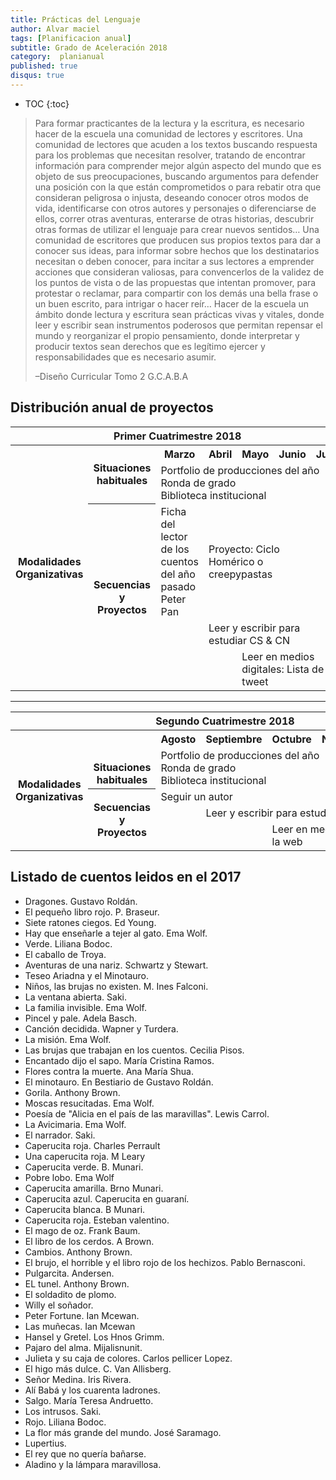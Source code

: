 ```yaml
---
title: Prácticas del Lenguaje
author: Alvar maciel
tags: [Planificacion anual]
subtitle: Grado de Aceleración 2018
category:  planianual
published: true
disqus: true
---
```


* TOC
{:toc}




> Para formar practicantes de la lectura y la escritura, es necesario hacer de la escuela una comunidad de lectores y escritores. Una comunidad de lectores que acuden a los textos buscando respuesta para los problemas que necesitan resolver, tratando de encontrar información para comprender mejor algún aspecto del mundo que es objeto de sus preocupaciones, buscando argumentos para defender una posición con la que están comprometidos o para rebatir otra que consideran peligrosa o injusta, deseando conocer otros modos de vida, identificarse con otros autores y personajes o diferenciarse de ellos, correr otras aventuras, enterarse de otras historias, descubrir otras formas de utilizar el lenguaje para crear nuevos sentidos&#x2026;
> Una comunidad de escritores que producen sus propios textos para dar a conocer sus ideas, para informar sobre hechos que los destinatarios necesitan o deben conocer, para incitar a sus lectores a emprender acciones que consideran valiosas, para convencerlos de la validez de los puntos de vista o de las propuestas que intentan promover, para protestar o reclamar, para compartir con los demás una bella frase o un buen escrito, para intrigar o hacer reír&#x2026;
> Hacer de la escuela un ámbito donde lectura y escritura sean prácticas vivas y vitales, donde leer y escribir sean instrumentos poderosos que permitan repensar el mundo y reorganizar el propio pensamiento, donde interpretar y producir textos sean derechos que es legítimo ejercer y responsabilidades que es necesario asumir.
>
> &#x2013;Diseño Curricular Tomo 2 G.C.A.B.A


## Distribución anual de proyectos

<table>
<tr>
<th colspan="7" align="center"> Primer Cuatrimestre 2018</th>
</tr>

<tr>
  <th rowspan="7" > Modalidades Organizativas</th>
  <th rowspan="4" valign="center">Situaciones habituales</th>
  <th>Marzo</th>
  <th>Abril</th>
  <th>Mayo</th>
  <th>Junio</th>
  <th>Julio</th>
</tr>

<tr>
<td rowspan="3" colspan="5">Portfolio de producciones del año <br/> Ronda de grado<br/> Biblioteca institucional</td>
</tr>

<tr>
</tr>

<tr>
</tr>

<tr>
  <th rowspan="3">Secuencias y Proyectos</th>
  <td colspan="1">Ficha del lector de los cuentos del año pasado<br/>Peter Pan</td>
  <td colspan="3">Proyecto: Ciclo Homérico o creepypastas</td>
  <td></td>
</tr>

<tr>
  <td colspan="1"></td>
  <td colspan="5">Leer y escribir para estudiar CS & CN</td>
</tr>

<tr>
  <td colspan="2"></td>
  <td colspan="3">Leer en medios digitales: Lista de tweet</td>
</tr>
</table>

---

<table>
<tr>
<th colspan="7" align="center"> Segundo Cuatrimestre 2018</th>
</tr>
<tr>
  <th rowspan="7"> Modalidades Organizativas</th>
  <th rowspan="4" valign="bottom">Situaciones habituales</th>
  <th>Agosto</th>
  <th>Septiembre</th>
  <th>Octubre</th>
  <th>Noviembre</th>
  <th>Diciembre</th>
</tr>
<tr>

<td rowspan="3" colspan="5">Portfolio de producciones del año <br/>Ronda de grado <br/> Biblioteca institucional</td>

</tr>
<tr>
</tr>
<tr>
</tr>
<tr>
  <th rowspan="3"> Secuencias y Proyectos</th>
  <td colspan="3">Seguir un autor</td>
    <td></td>
  <td></td>
</tr>

<tr>
  <td border="0"></td>
  <td colspan="4">Leer y escribir para estudiar CS & CN</td>
</tr>

<tr>
  <td colspan="2"></td>
  <td colspan="3">Leer en medios digitales: Leer en la web</td>
</tr>
</table>

## Listado de cuentos leidos en el 2017

- Dragones. Gustavo Roldán.
- El pequeño libro rojo. P. Braseur.
- Siete ratones ciegos. Ed Young.
- Hay que enseñarle a tejer al gato. Ema Wolf.
- Verde. Liliana Bodoc.
- El caballo de Troya.
- Aventuras de una nariz. Schwartz y Stewart.
- Teseo Ariadna y el Minotauro.
- Niños, las brujas no existen. M. Ines Falconi.
- La ventana abierta. Saki.
- La familia invisible. Ema Wolf.
- Pincel y pale. Adela Basch.
- Canción decidida. Wapner y Turdera.
- La misión. Ema Wolf.
- Las brujas que trabajan en los cuentos. Cecilia Pisos.
- Encantado dijo el sapo. María Cristina Ramos.
- Flores contra la muerte. Ana María Shua.
- El minotauro. En Bestiario de Gustavo Roldán.
- Gorila. Anthony Brown.
- Moscas resucitadas. Ema Wolf.
- Poesía de "Alicia en el país de las maravillas". Lewis Carrol.
- La Avicimaria. Ema Wolf.
- El narrador. Saki.
- Caperucita roja. Charles Perrault
- Una caperucita roja. M Leary
- Caperucita verde. B. Munari.
- Pobre lobo. Ema Wolf
- Caperucita amarilla. Brno Munari.
- Caperucita azul. Caperucita en guaraní.
- Caperucita blanca. B Munari.
- Caperucita roja. Esteban valentino.
- El mago de oz. Frank Baum.
- El libro de los cerdos. A Brown.
- Cambios. Anthony Brown.
- El brujo, el horrible y el libro rojo de los hechizos. Pablo Bernasconi.
- Pulgarcita. Andersen.
- EL tunel. Anthony Brown.
- El soldadito de plomo.
- Willy el soñador.
- Peter Fortune. Ian Mcewan.
- Las muñecas. Ian Mcewan
- Hansel y Gretel. Los Hnos Grimm.
- Pajaro del alma. Mijalisnunit.
- Julieta y su caja de colores. Carlos pellicer Lopez.
- El higo más dulce. C. Van Allisberg.
- Señor Medina. Iris Rivera.
- Alí Babá y los cuarenta ladrones.
- Salgo. María Teresa Andruetto.
- Los intrusos. Saki.
- Rojo. Liliana Bodoc.
- La flor más grande del mundo. José Saramago.
- Lupertius.
- El rey que no quería bañarse.
- Aladino y la lámpara maravillosa.
